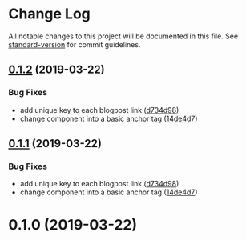 # Change Log

All notable changes to this project will be documented in this file. See [standard-version](https://github.com/conventional-changelog/standard-version) for commit guidelines.

## [0.1.2](https://github.com/gatsbyjs/gatsby-starter-default/compare/v0.1.0...v0.1.2) (2019-03-22)


### Bug Fixes

* add unique key to each blogpost link ([d734d98](https://github.com/gatsbyjs/gatsby-starter-default/commit/d734d98))
* change <Link /> component into a basic anchor tag ([14de4d7](https://github.com/gatsbyjs/gatsby-starter-default/commit/14de4d7))



## [0.1.1](https://github.com/gatsbyjs/gatsby-starter-default/compare/v0.1.0...v0.1.1) (2019-03-22)


### Bug Fixes

* add unique key to each blogpost link ([d734d98](https://github.com/gatsbyjs/gatsby-starter-default/commit/d734d98))
* change <Link /> component into a basic anchor tag ([14de4d7](https://github.com/gatsbyjs/gatsby-starter-default/commit/14de4d7))



# 0.1.0 (2019-03-22)

